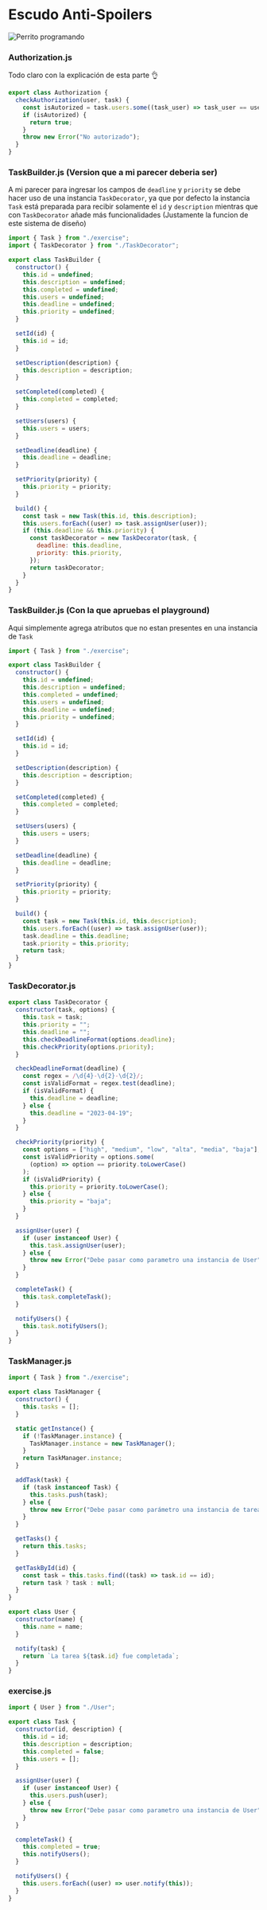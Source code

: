 # Escudo Anti-Spoilers

![Perrito programando](https://i.pinimg.com/originals/51/0d/a9/510da98abbe03f7ff9a7ce6eb0f362e7.jpg)

### Authorization.js

Todo claro con la explicación de esta parte 👌

```js
export class Authorization {
  checkAuthorization(user, task) {
    const isAutorized = task.users.some((task_user) => task_user == user);
    if (isAutorized) {
      return true;
    }
    throw new Error("No autorizado");
  }
}
```

### TaskBuilder.js (Version que a mi parecer deberia ser)

A mi parecer para ingresar los campos de `deadline` y `priority` se debe hacer uso de una instancia `TaskDecorator`, ya que por defecto la instancia `Task` está preparada para recibir solamente el `id` y `description` mientras que con `TaskDecorator` añade más funcionalidades (Justamente la funcion de este sistema de diseño)

```js
import { Task } from "./exercise";
import { TaskDecorator } from "./TaskDecorator";

export class TaskBuilder {
  constructor() {
    this.id = undefined;
    this.description = undefined;
    this.completed = undefined;
    this.users = undefined;
    this.deadline = undefined;
    this.priority = undefined;
  }

  setId(id) {
    this.id = id;
  }

  setDescription(description) {
    this.description = description;
  }

  setCompleted(completed) {
    this.completed = completed;
  }

  setUsers(users) {
    this.users = users;
  }

  setDeadline(deadline) {
    this.deadline = deadline;
  }

  setPriority(priority) {
    this.priority = priority;
  }

  build() {
    const task = new Task(this.id, this.description);
    this.users.forEach((user) => task.assignUser(user));
    if (this.deadline && this.priority) {
      const taskDecorator = new TaskDecorator(task, {
        deadline: this.deadline,
        priority: this.priority,
      });
      return taskDecorator;
    }
  }
}
```

### TaskBuilder.js (Con la que apruebas el playground)

Aqui simplemente agrega atributos que no estan presentes en una instancia de `Task`

```js
import { Task } from "./exercise";

export class TaskBuilder {
  constructor() {
    this.id = undefined;
    this.description = undefined;
    this.completed = undefined;
    this.users = undefined;
    this.deadline = undefined;
    this.priority = undefined;
  }

  setId(id) {
    this.id = id;
  }

  setDescription(description) {
    this.description = description;
  }

  setCompleted(completed) {
    this.completed = completed;
  }

  setUsers(users) {
    this.users = users;
  }

  setDeadline(deadline) {
    this.deadline = deadline;
  }

  setPriority(priority) {
    this.priority = priority;
  }

  build() {
    const task = new Task(this.id, this.description);
    this.users.forEach((user) => task.assignUser(user));
    task.deadline = this.deadline;
    task.priority = this.priority;
    return task;
  }
}
```

### TaskDecorator.js

```js
export class TaskDecorator {
  constructor(task, options) {
    this.task = task;
    this.priority = "";
    this.deadline = "";
    this.checkDeadlineFormat(options.deadline);
    this.checkPriority(options.priority);
  }

  checkDeadlineFormat(deadline) {
    const regex = /\d{4}-\d{2}-\d{2}/;
    const isValidFormat = regex.test(deadline);
    if (isValidFormat) {
      this.deadline = deadline;
    } else {
      this.deadline = "2023-04-19";
    }
  }

  checkPriority(priority) {
    const options = ["high", "medium", "low", "alta", "media", "baja"];
    const isValidPriority = options.some(
      (option) => option == priority.toLowerCase()
    );
    if (isValidPriority) {
      this.priority = priority.toLowerCase();
    } else {
      this.priority = "baja";
    }
  }

  assignUser(user) {
    if (user instanceof User) {
      this.task.assignUser(user);
    } else {
      throw new Error("Debe pasar como parametro una instancia de User");
    }
  }

  completeTask() {
    this.task.completeTask();
  }

  notifyUsers() {
    this.task.notifyUsers();
  }
}
```

### TaskManager.js

```js
import { Task } from "./exercise";

export class TaskManager {
  constructor() {
    this.tasks = [];
  }

  static getInstance() {
    if (!TaskManager.instance) {
      TaskManager.instance = new TaskManager();
    }
    return TaskManager.instance;
  }

  addTask(task) {
    if (task instanceof Task) {
      this.tasks.push(task);
    } else {
      throw new Error("Debe pasar como parámetro una instancia de tarea");
    }
  }

  getTasks() {
    return this.tasks;
  }

  getTaskById(id) {
    const task = this.tasks.find((task) => task.id == id);
    return task ? task : null;
  }
}
```

```js
export class User {
  constructor(name) {
    this.name = name;
  }

  notify(task) {
    return `La tarea ${task.id} fue completada`;
  }
}
```

### exercise.js

```js
import { User } from "./User";

export class Task {
  constructor(id, description) {
    this.id = id;
    this.description = description;
    this.completed = false;
    this.users = [];
  }

  assignUser(user) {
    if (user instanceof User) {
      this.users.push(user);
    } else {
      throw new Error("Debe pasar como parametro una instancia de User");
    }
  }

  completeTask() {
    this.completed = true;
    this.notifyUsers();
  }

  notifyUsers() {
    this.users.forEach((user) => user.notify(this));
  }
}
```
